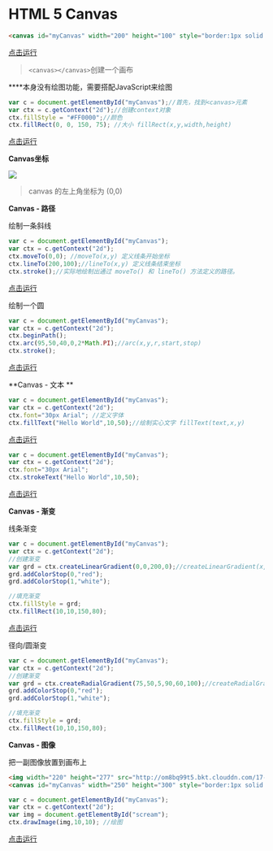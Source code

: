 # HTML 5 Canvas

```html
<canvas id="myCanvas" width="200" height="100" style="border:1px solid #000000;"></canvas>
```

[点击运行](https://jsfiddle.net/noakcn/fzyttzso/4/)

> `<canvas></canvas>`创建一个画布

**<canvas>**本身没有绘图功能，需要搭配JavaScript来绘图

```javascript
var c = document.getElementById("myCanvas");//首先，找到<canvas>元素
var ctx = c.getContext("2d");//创建context对象
ctx.fillStyle = "#FF0000";//颜色
ctx.fillRect(0, 0, 150, 75); //大小 fillRect(x,y,width,height) 
```

[点击运行](https://jsfiddle.net/noakcn/fzyttzso/2/)

**Canvas坐标**

![](http://om8bq99t5.bkt.clouddn.com/17-3-28/94347096-file_1490683818919_afa9.png)

> canvas 的左上角坐标为 (0,0) 



<!-- more -->



**Canvas - 路径**

绘制一条斜线

```javascript
var c = document.getElementById("myCanvas");
var ctx = c.getContext("2d");
ctx.moveTo(0,0); //moveTo(x,y) 定义线条开始坐标
ctx.lineTo(200,100);//lineTo(x,y) 定义线条结束坐标
ctx.stroke();//实际地绘制出通过 moveTo() 和 lineTo() 方法定义的路径。
```

[点击运行](https://jsfiddle.net/noakcn/fzyttzso/3/)

绘制一个圆

```javascript
var c = document.getElementById("myCanvas");
var ctx = c.getContext("2d");
ctx.beginPath();
ctx.arc(95,50,40,0,2*Math.PI);//arc(x,y,r,start,stop)
ctx.stroke();
```

[点击运行](https://jsfiddle.net/noakcn/fzyttzso/5/)



**Canvas - 文本 **

```javascript
var c = document.getElementById("myCanvas");
var ctx = c.getContext("2d");
ctx.font="30px Arial"; //定义字体
ctx.fillText("Hello World",10,50);//绘制实心文字 fillText(text,x,y) 
```

[点击运行](https://jsfiddle.net/noakcn/fzyttzso/6/)

```javascript
var c = document.getElementById("myCanvas");
var ctx = c.getContext("2d");
ctx.font="30px Arial";
ctx.strokeText("Hello World",10,50);
```

[点击运行](https://jsfiddle.net/noakcn/fzyttzso/7/)

**Canvas - 渐变**

线条渐变

```javascript
var c = document.getElementById("myCanvas");
var ctx = c.getContext("2d");
//创建渐变
var grd = ctx.createLinearGradient(0,0,200,0);//createLinearGradient(x,y,x1,y1) - 创建线条渐变
grd.addColorStop(0,"red");
grd.addColorStop(1,"white");

//填充渐变
ctx.fillStyle = grd;
ctx.fillRect(10,10,150,80);
```

[点击运行](https://jsfiddle.net/noakcn/fzyttzso/8/)

径向/圆渐变

```javascript
var c = document.getElementById("myCanvas");
var ctx = c.getContext("2d");
//创建渐变
var grd = ctx.createRadialGradient(75,50,5,90,60,100);//createRadialGradient(x,y,r,x1,y1,r1) - 创建一个径向/圆渐变
grd.addColorStop(0,"red");
grd.addColorStop(1,"white");

//填充渐变
ctx.fillStyle = grd;
ctx.fillRect(10,10,150,80);
```



**Canvas - 图像**

把一副图像放置到画布上

```html
<img width="220" height="277" src="http://om8bq99t5.bkt.clouddn.com/17-3-30/35361084-file_1490843381323_5aa4.png" alt="图像" id="scream">
<canvas id="myCanvas" width="250" height="300" style="border:1px solid #000000;"></canvas>
```

```javascript
var c = document.getElementById("myCanvas");
var ctx = c.getContext("2d");
var img = document.getElementById("scream");
ctx.drawImage(img,10,10); //绘图
```

[点击运行](https://jsfiddle.net/noakcn/fzyttzso/10/)


